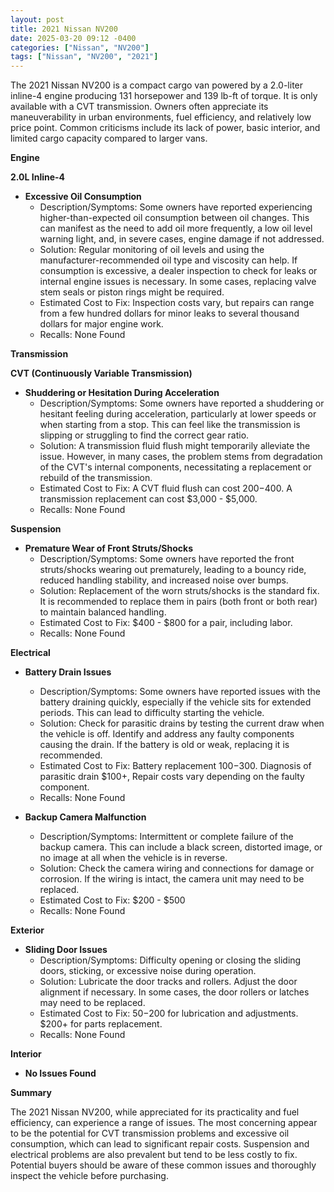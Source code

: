 ```yaml
---
layout: post
title: 2021 Nissan NV200
date: 2025-03-20 09:12 -0400
categories: ["Nissan", "NV200"]
tags: ["Nissan", "NV200", "2021"]
---
```

The 2021 Nissan NV200 is a compact cargo van powered by a 2.0-liter inline-4 engine producing 131 horsepower and 139 lb-ft of torque. It is only available with a CVT transmission. Owners often appreciate its maneuverability in urban environments, fuel efficiency, and relatively low price point. Common criticisms include its lack of power, basic interior, and limited cargo capacity compared to larger vans.

**Engine**

**2.0L Inline-4**

*   **Excessive Oil Consumption**
    *   Description/Symptoms: Some owners have reported experiencing higher-than-expected oil consumption between oil changes. This can manifest as the need to add oil more frequently, a low oil level warning light, and, in severe cases, engine damage if not addressed.
    *   Solution: Regular monitoring of oil levels and using the manufacturer-recommended oil type and viscosity can help. If consumption is excessive, a dealer inspection to check for leaks or internal engine issues is necessary. In some cases, replacing valve stem seals or piston rings might be required.
    *   Estimated Cost to Fix: Inspection costs vary, but repairs can range from a few hundred dollars for minor leaks to several thousand dollars for major engine work.
    *   Recalls: None Found

**Transmission**

**CVT (Continuously Variable Transmission)**

*   **Shuddering or Hesitation During Acceleration**
    *   Description/Symptoms: Some owners have reported a shuddering or hesitant feeling during acceleration, particularly at lower speeds or when starting from a stop. This can feel like the transmission is slipping or struggling to find the correct gear ratio.
    *   Solution: A transmission fluid flush might temporarily alleviate the issue. However, in many cases, the problem stems from degradation of the CVT's internal components, necessitating a replacement or rebuild of the transmission.
    *   Estimated Cost to Fix: A CVT fluid flush can cost $200-$400. A transmission replacement can cost $3,000 - $5,000.
    *   Recalls: None Found

**Suspension**

*   **Premature Wear of Front Struts/Shocks**
    *   Description/Symptoms: Some owners have reported the front struts/shocks wearing out prematurely, leading to a bouncy ride, reduced handling stability, and increased noise over bumps.
    *   Solution: Replacement of the worn struts/shocks is the standard fix. It is recommended to replace them in pairs (both front or both rear) to maintain balanced handling.
    *   Estimated Cost to Fix: $400 - $800 for a pair, including labor.
    *   Recalls: None Found

**Electrical**

*   **Battery Drain Issues**
    *   Description/Symptoms: Some owners have reported issues with the battery draining quickly, especially if the vehicle sits for extended periods. This can lead to difficulty starting the vehicle.
    *   Solution: Check for parasitic drains by testing the current draw when the vehicle is off. Identify and address any faulty components causing the drain. If the battery is old or weak, replacing it is recommended.
    *   Estimated Cost to Fix: Battery replacement $100-$300. Diagnosis of parasitic drain $100+, Repair costs vary depending on the faulty component.
    *   Recalls: None Found

*   **Backup Camera Malfunction**
    * Description/Symptoms: Intermittent or complete failure of the backup camera. This can include a black screen, distorted image, or no image at all when the vehicle is in reverse.
    * Solution: Check the camera wiring and connections for damage or corrosion. If the wiring is intact, the camera unit may need to be replaced.
    * Estimated Cost to Fix: $200 - $500
    * Recalls: None Found

**Exterior**

*   **Sliding Door Issues**
    *   Description/Symptoms: Difficulty opening or closing the sliding doors, sticking, or excessive noise during operation.
    *   Solution: Lubricate the door tracks and rollers. Adjust the door alignment if necessary. In some cases, the door rollers or latches may need to be replaced.
    *   Estimated Cost to Fix: $50-$200 for lubrication and adjustments. $200+ for parts replacement.
    *   Recalls: None Found

**Interior**

*   **No Issues Found**

**Summary**

The 2021 Nissan NV200, while appreciated for its practicality and fuel efficiency, can experience a range of issues. The most concerning appear to be the potential for CVT transmission problems and excessive oil consumption, which can lead to significant repair costs. Suspension and electrical problems are also prevalent but tend to be less costly to fix. Potential buyers should be aware of these common issues and thoroughly inspect the vehicle before purchasing.

